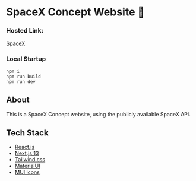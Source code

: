 # SpaceX Concept Website 🚀

### Hosted Link:

[SpaceX](https://spacex-concept.vercel.app/)

### Local Startup

    npm i
    npm run build
    npm run dev

## About

This is a SpaceX Concept website, using the publicly available SpaceX API. 

## Tech Stack

- [React.js](https://react.dev/)
- [Next.js 13](https://nextjs.org/)
- [Tailwind css](https://tailwindcss.com/)
- [MaterialUI](https://mui.com/)
- [MUI icons](https://mui.com/material-ui/material-icons/)
